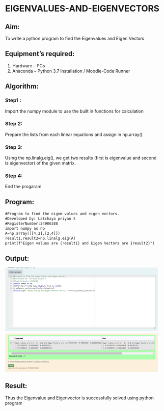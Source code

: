 # EIGENVALUES-AND-EIGENVECTORS
## Aim:
To write a python program to find the Eigenvalues and Eigen Vectors
## Equipment’s required:
1. 	Hardware – PCs
2. 	Anaconda – Python 3.7 Installation / Moodle-Code Runner
## Algorithm:
### Step1 : 
Import the numpy module to use the built in functions for calculation
### Step 2: 
Prepare the lists from each linear equations and assign in np.array() 
### Step 3:
Using the np.linalg.eig(),  we get two results (first is eigenvalue and second is eigenvector) of the given matrix.
### Step 4: 
End the progaram


## Program:
```
#Program to find the eigen values and eigen vectors.
#Developed by: Latchaya priyan S
#RegisterNumber:24900388
import numpy as np
A=np.array([[4,2],[2,4]])
result1,result2=np.linalg.eig(A)
print(f"Eigen values are {result1} and Eigen Vectors are {result2}")
```

## Output:

![alt text](<Screenshot 2024-12-16 125134.png>)
## Result:
Thus the Eigenvalue and Eigenvector is successfully solved using python program
